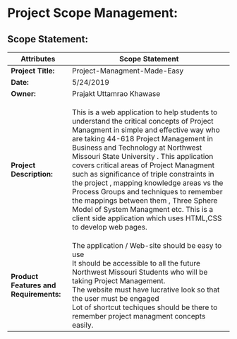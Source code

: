 # Project Scope Management:

## Scope Statement:

 Attributes|Scope Statement
 ---|---|
**Project Title:** | Project-Managment-Made-Easy
**Date:** | 5/24/2019
**Owner:**| Prajakt Uttamrao Khawase
**Project Description:** | <p>This is a web application to help students to understand the critical concepts of Project Managment in simple and effective way who are taking 44-618 Project Management in Business and Technology at Northwest Missouri State University . This application covers critical areas of Project Managment such as significance of triple constraints in the project , mapping knowledge areas vs the Process Groups and techniques to remember the mappings between them , Three Sphere Model of System Managment etc. This is a client side application which uses HTML,CSS to develop web pages. </p>
**Product Features and Requirements:**| The application / Web-site should be easy to use <br> It should be accessible to all the future Northwest Missouri Students who will be taking Project Management. <br>  The website must have lucrative look so that the user must be engaged <br> Lot of shortcut techiques should be there to remember project managment concepts easily.
